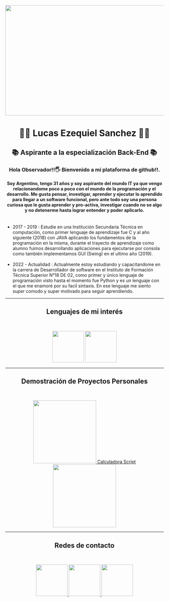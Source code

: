 
 <img src = "https://user-images.githubusercontent.com/111676352/207942025-e944b316-c633-4be1-b1c5-5561fe2d5153.png" align = "center" width = "1000" height="350">
 <h1 align="center">👨‍💻 Lucas Ezequiel Sanchez 👨‍💻 </h1>
 <h2 align="center">📚 Aspirante a la especialización Back-End 📚 </h2>
 <h3 align="center"> Hola Observador!!🖐 Bienvenido a mi plataforma de github!!.</h3>
 <h4 align="center">Soy Argentino, tengo 31 años y soy aspirante del mundo IT ya que vengo relacionandome poco a poco con el mundo de la programación y el desarrollo. Me gusta pensar, investigar, aprender y ejecutar lo aprendido para llegar a un software funcional, pero ante todo soy una persona curiosa que le gusta aprender y pro-activa, investigar cuando no se algo y no detenerme hasta lograr entender y poder aplicarlo.</h4>  
 <p align = "center">  
  <ul>
      <br> 
      <li>2017 - 2019 : Estudie en una Institución Secundaria Técnica en computación, como primer lenguaje de aprendizaje fue C y al año siguiente (2018) con JAVA aplicando los fundamentos de la programación en la misma, durante el trayecto de aprendizaje como alumno fuimos desarrollando aplicaciones para ejecutarse por consola como también implementamos GUI (Swing) en el ultimo año (2019).</li><br>
      <li>2022 - Actualidad : Actualmente estoy estudiando y capacitandome en la carrera de Desarrollador de software en el Instituto de Formación Técnica Superior N°18 DE 02, como primer y único lenguaje de programación visto hasta el momento fue Python y es un lenguaje con el que me enamoré por su facil sintaxis. En ese lenguaje me siento super comodo y super motivado para seguir aprendiendo.
  </li>
  </ul>
 </p>
 <hr>
 <h2 align="center"> Lenguajes de mi interés </h2>
 <br>
 <p align = "center">
  <img width= 100 height = 100 src="https://camo.githubusercontent.com/2b026fac85ca2b2d9f80d0f20b5b0d47e0e36e011c928ed2c0996c4205206492/68747470733a2f2f692e70696e696d672e636f6d2f6f726967696e616c732f63612f30302f36302f63613030363066333431346536653230623735393833616364646166616435332e676966" w>
  <Img width= 100 height = 100 src="https://nexenstial.com/assets/images/java.gif">
 </p>
 <hr>
 <h2 align = "center"> Demostración de Proyectos Personales </h2>
 <br>
  <p align = "center"> 
    <a href = "https://www.vidline.com/video/V0X9NHZ29E" target = "_blank">
      <img width= 200 height = 200 src = "https://user-images.githubusercontent.com/111676352/207939182-78de0539-a0d4-48a2-ba4a-7eafdafb90a6.gif">
      <link href ="https://github.com/Lucas-devSoft/Proyectos_Python/tree/main/Calculadora/Scripts"> Calculadora Script </link>
    </a>
    <a href = "https://www.vidline.com/share/V072WHY812/393950b9705dc56cebeb06babc6d4f1d" target = "_blank">
        <img width= 200 height = 200 src="https://user-images.githubusercontent.com/111676352/207923501-ff0db9ad-9368-449c-aa28-1c562fb06ac2.gif">
    </a>
  </p>
 <hr>
 <h2 align = "center">Redes de contacto</h2> 
 <br>
 <p align = "center">
 <a href = "https://www.linkedin.com/in/lucasdevsoft2022/" target = "_blank">
    <img width= 100 height = 100 src= "https://cdn.dribbble.com/users/1525393/screenshots/6420056/comp_4.gif">
 </a>

   <a href ="https://t.me/Lucas_DevSoft" target = "_blank">
    <img width= 100 height = 100 src= "https://cdn.dribbble.com/users/4507400/screenshots/15420681/media/c00f77bc443cbc4ac96d138f9ac854c5.gif">
 </a>

 <a href = "mailto: sanchez.lucas.devsoft@gmail.com" target = "_blank">
    <img width= 100 height = 100 src= "https://thumbs.gfycat.com/ValuableRelievedBaiji-size_restricted.gif">
 </a>
</p>

<!--
**Lucas-devSoft/Lucas-devSoft** is a ✨ _special_ ✨ repository because its `README.md` (this file) appears on your GitHub profile.

Here are some ideas to get you started:

- 🔭 I’m currently working on ...
- 🌱 I’m currently learning ...
- 👯 I’m looking to collaborate on ...
- 🤔 I’m looking for help with ...
- 💬 Ask me about ...
- 📫 How to reach me: ...
- 😄 Pronouns: ...
- ⚡ Fun fact: ...
-->
